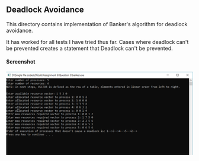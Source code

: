 ## Deadlock Avoidance

This directory contains implementation of Banker's algorithm for deadlock avoidance.

It has worked for all tests I have tried thus far. Cases where deadlock can't be prevented creates a statement that Deadlock can't be prevented.


#### Screenshot

![Deadlock](https://raw.githubusercontent.com/Japkeerat/Operating-System/master/Deadlock%20Avoidance/Deadlock.png)
